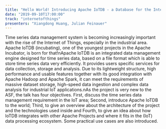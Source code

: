 ```yaml
---
title: "Hello World! Introducing Apache IoTDB - a Database for the Internet of Things"
date: "2019-09-10T17:00:00"
track: "internetofthings"
presenters: "Xiangdong Huang, Julian Feinauer"
---
```


Time series data management system is becoming increasingly important with the rise of the Internet of Things, especially in the industrial area. Apache IoTDB (incubating), one of the youngest projects in the Apache Incubator,  is born for that!nApache IoTDB is an integrated data management engine designed for time series data, based on a file format which is able to store time series data very efficiently. It provides users specific services for data collection, storage and analysis. Due to its lightweight structure, high performance and usable features together with its good integration with Apache Hadoop and Apache Spark, it can meet the requirements of massive dataset storage, high-speed data ingestion and complex data analysis for industrial IoT applications.nAs the project is very new to the ASF, the talk has four objectives. First, discuss the time series data management requirement in the IoT area; Second, introduce Apache IoTDB to the world; Third, to give an overview about the architecture of the project and the technologies used inside and Fourth, to give an idea about how IoTDB integrates with other Apache Projects and where it fits in the (IoT) data processing ecosystem. Some practical use cases are also introduced.